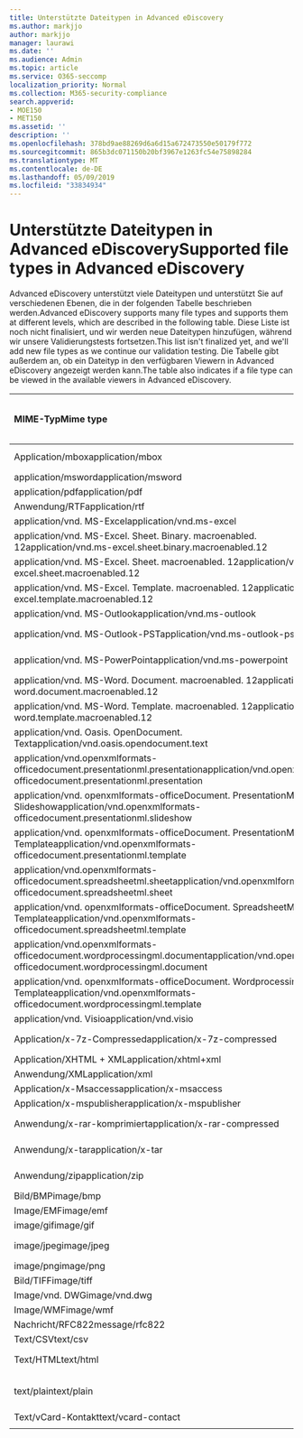 ```yaml
---
title: Unterstützte Dateitypen in Advanced eDiscovery
ms.author: markjjo
author: markjjo
manager: laurawi
ms.date: ''
ms.audience: Admin
ms.topic: article
ms.service: O365-seccomp
localization_priority: Normal
ms.collection: M365-security-compliance
search.appverid:
- MOE150
- MET150
ms.assetid: ''
description: ''
ms.openlocfilehash: 378bd9ae88269d6a6d15a672473550e50179f772
ms.sourcegitcommit: 865b3dc071150b20bf3967e1263fc54e75898284
ms.translationtype: MT
ms.contentlocale: de-DE
ms.lasthandoff: 05/09/2019
ms.locfileid: "33834934"
---
```

# <a name="supported-file-types-in-advanced-ediscovery"></a><span data-ttu-id="03a0a-102">Unterstützte Dateitypen in Advanced eDiscovery</span><span class="sxs-lookup"><span data-stu-id="03a0a-102">Supported file types in Advanced eDiscovery</span></span>

<span data-ttu-id="03a0a-103">Advanced eDiscovery unterstützt viele Dateitypen und unterstützt Sie auf verschiedenen Ebenen, die in der folgenden Tabelle beschrieben werden.</span><span class="sxs-lookup"><span data-stu-id="03a0a-103">Advanced eDiscovery supports many file types and supports them at different levels, which are described in the following table.</span></span> <span data-ttu-id="03a0a-104">Diese Liste ist noch nicht finalisiert, und wir werden neue Dateitypen hinzufügen, während wir unsere Validierungstests fortsetzen.</span><span class="sxs-lookup"><span data-stu-id="03a0a-104">This list isn't finalized yet, and we'll add new file types as we continue our validation testing.</span></span> <span data-ttu-id="03a0a-105">Die Tabelle gibt außerdem an, ob ein Dateityp in den verfügbaren Viewern in Advanced eDiscovery angezeigt werden kann.</span><span class="sxs-lookup"><span data-stu-id="03a0a-105">The table also indicates if a file type can be viewed in the available viewers in Advanced eDiscovery.</span></span>

| <span data-ttu-id="03a0a-106">MIME-Typ</span><span class="sxs-lookup"><span data-stu-id="03a0a-106">Mime type</span></span> | <span data-ttu-id="03a0a-107">Beschreibung</span><span class="sxs-lookup"><span data-stu-id="03a0a-107">Description</span></span> | <span data-ttu-id="03a0a-108">Native Viewer</span><span class="sxs-lookup"><span data-stu-id="03a0a-108">Native viewer</span></span> | <span data-ttu-id="03a0a-109">Text Anzeige</span><span class="sxs-lookup"><span data-stu-id="03a0a-109">Text viewer</span></span> | <span data-ttu-id="03a0a-110">Betrachter mit Anmerkungen versehen</span><span class="sxs-lookup"><span data-stu-id="03a0a-110">Annotate viewer</span></span> | <span data-ttu-id="03a0a-111">Container Extraktion</span><span class="sxs-lookup"><span data-stu-id="03a0a-111">Container extraction</span></span> | <span data-ttu-id="03a0a-112">Erweiterungen</span><span class="sxs-lookup"><span data-stu-id="03a0a-112">Extensions</span></span> |
| :- | :- | :- | :- | :- | :- | :- |
| <span data-ttu-id="03a0a-113">Application/mbox</span><span class="sxs-lookup"><span data-stu-id="03a0a-113">application/mbox</span></span> | <span data-ttu-id="03a0a-114">Archiv/Container</span><span class="sxs-lookup"><span data-stu-id="03a0a-114">Archive / Container</span></span> |  |  |  | <span data-ttu-id="03a0a-115">Ja</span><span class="sxs-lookup"><span data-stu-id="03a0a-115">Yes</span></span> | <span data-ttu-id="03a0a-116">. mbox</span><span class="sxs-lookup"><span data-stu-id="03a0a-116">.mbox</span></span> |
| <span data-ttu-id="03a0a-117">application/msword</span><span class="sxs-lookup"><span data-stu-id="03a0a-117">application/msword</span></span> | <span data-ttu-id="03a0a-118">Produktivität</span><span class="sxs-lookup"><span data-stu-id="03a0a-118">Productivity</span></span> | <span data-ttu-id="03a0a-119">Ja</span><span class="sxs-lookup"><span data-stu-id="03a0a-119">Yes</span></span> | <span data-ttu-id="03a0a-120">Ja</span><span class="sxs-lookup"><span data-stu-id="03a0a-120">Yes</span></span> | <span data-ttu-id="03a0a-121">Ja</span><span class="sxs-lookup"><span data-stu-id="03a0a-121">Yes</span></span> |  | <span data-ttu-id="03a0a-122">. doc;. dat</span><span class="sxs-lookup"><span data-stu-id="03a0a-122">.doc; .dat</span></span> |
| <span data-ttu-id="03a0a-123">application/pdf</span><span class="sxs-lookup"><span data-stu-id="03a0a-123">application/pdf</span></span> | <span data-ttu-id="03a0a-124">Produktivität</span><span class="sxs-lookup"><span data-stu-id="03a0a-124">Productivity</span></span> | <span data-ttu-id="03a0a-125">Ja</span><span class="sxs-lookup"><span data-stu-id="03a0a-125">Yes</span></span> | <span data-ttu-id="03a0a-126">Ja</span><span class="sxs-lookup"><span data-stu-id="03a0a-126">Yes</span></span> | <span data-ttu-id="03a0a-127">Ja</span><span class="sxs-lookup"><span data-stu-id="03a0a-127">Yes</span></span> |  | <span data-ttu-id="03a0a-128">.pdf</span><span class="sxs-lookup"><span data-stu-id="03a0a-128">.pdf</span></span> |
| <span data-ttu-id="03a0a-129">Anwendung/RTF</span><span class="sxs-lookup"><span data-stu-id="03a0a-129">application/rtf</span></span> | <span data-ttu-id="03a0a-130">Dokument</span><span class="sxs-lookup"><span data-stu-id="03a0a-130">Document</span></span> | <span data-ttu-id="03a0a-131">Ja</span><span class="sxs-lookup"><span data-stu-id="03a0a-131">Yes</span></span> | <span data-ttu-id="03a0a-132">Ja</span><span class="sxs-lookup"><span data-stu-id="03a0a-132">Yes</span></span> | <span data-ttu-id="03a0a-133">Ja</span><span class="sxs-lookup"><span data-stu-id="03a0a-133">Yes</span></span> |  | <span data-ttu-id="03a0a-134">RTF;. doc</span><span class="sxs-lookup"><span data-stu-id="03a0a-134">.rtf;.doc</span></span> |
| <span data-ttu-id="03a0a-135">application/vnd. MS-Excel</span><span class="sxs-lookup"><span data-stu-id="03a0a-135">application/vnd.ms-excel</span></span> | <span data-ttu-id="03a0a-136">Produktivität</span><span class="sxs-lookup"><span data-stu-id="03a0a-136">Productivity</span></span> | <span data-ttu-id="03a0a-137">Ja</span><span class="sxs-lookup"><span data-stu-id="03a0a-137">Yes</span></span> | <span data-ttu-id="03a0a-138">Ja</span><span class="sxs-lookup"><span data-stu-id="03a0a-138">Yes</span></span> | <span data-ttu-id="03a0a-139">Ja</span><span class="sxs-lookup"><span data-stu-id="03a0a-139">Yes</span></span> |  | <span data-ttu-id="03a0a-140">. xls;. dat</span><span class="sxs-lookup"><span data-stu-id="03a0a-140">.xls; .dat</span></span> |
| <span data-ttu-id="03a0a-141">application/vnd. MS-Excel. Sheet. Binary. macroenabled. 12</span><span class="sxs-lookup"><span data-stu-id="03a0a-141">application/vnd.ms-excel.sheet.binary.macroenabled.12</span></span> | <span data-ttu-id="03a0a-142">Produktivität</span><span class="sxs-lookup"><span data-stu-id="03a0a-142">Productivity</span></span> | <span data-ttu-id="03a0a-143">Ja</span><span class="sxs-lookup"><span data-stu-id="03a0a-143">Yes</span></span> | <span data-ttu-id="03a0a-144">Ja</span><span class="sxs-lookup"><span data-stu-id="03a0a-144">Yes</span></span> | <span data-ttu-id="03a0a-145">Nein</span><span class="sxs-lookup"><span data-stu-id="03a0a-145">No</span></span> |  | <span data-ttu-id="03a0a-146">. xlsb</span><span class="sxs-lookup"><span data-stu-id="03a0a-146">.xlsb</span></span> |
| <span data-ttu-id="03a0a-147">application/vnd. MS-Excel. Sheet. macroenabled. 12</span><span class="sxs-lookup"><span data-stu-id="03a0a-147">application/vnd.ms-excel.sheet.macroenabled.12</span></span> | <span data-ttu-id="03a0a-148">Produktivität</span><span class="sxs-lookup"><span data-stu-id="03a0a-148">Productivity</span></span> | <span data-ttu-id="03a0a-149">Ja</span><span class="sxs-lookup"><span data-stu-id="03a0a-149">Yes</span></span> | <span data-ttu-id="03a0a-150">Ja</span><span class="sxs-lookup"><span data-stu-id="03a0a-150">Yes</span></span> | <span data-ttu-id="03a0a-151">Ja</span><span class="sxs-lookup"><span data-stu-id="03a0a-151">Yes</span></span> |  | <span data-ttu-id="03a0a-152">. xlsm</span><span class="sxs-lookup"><span data-stu-id="03a0a-152">.xlsm</span></span> |
| <span data-ttu-id="03a0a-153">application/vnd. MS-Excel. Template. macroenabled. 12</span><span class="sxs-lookup"><span data-stu-id="03a0a-153">application/vnd.ms-excel.template.macroenabled.12</span></span> | <span data-ttu-id="03a0a-154">Produktivität</span><span class="sxs-lookup"><span data-stu-id="03a0a-154">Productivity</span></span> | <span data-ttu-id="03a0a-155">Nein</span><span class="sxs-lookup"><span data-stu-id="03a0a-155">No</span></span> | <span data-ttu-id="03a0a-156">Ja</span><span class="sxs-lookup"><span data-stu-id="03a0a-156">Yes</span></span> | <span data-ttu-id="03a0a-157">Nein</span><span class="sxs-lookup"><span data-stu-id="03a0a-157">No</span></span> |  | <span data-ttu-id="03a0a-158">. xltm</span><span class="sxs-lookup"><span data-stu-id="03a0a-158">.xltm</span></span> |
| <span data-ttu-id="03a0a-159">application/vnd. MS-Outlook</span><span class="sxs-lookup"><span data-stu-id="03a0a-159">application/vnd.ms-outlook</span></span> | <span data-ttu-id="03a0a-160">Zusammenarbeit</span><span class="sxs-lookup"><span data-stu-id="03a0a-160">Collaboration</span></span> | <span data-ttu-id="03a0a-161">Ja</span><span class="sxs-lookup"><span data-stu-id="03a0a-161">Yes</span></span> | <span data-ttu-id="03a0a-162">Ja</span><span class="sxs-lookup"><span data-stu-id="03a0a-162">Yes</span></span> | <span data-ttu-id="03a0a-163">Ja</span><span class="sxs-lookup"><span data-stu-id="03a0a-163">Yes</span></span> |  | <span data-ttu-id="03a0a-164">. msg</span><span class="sxs-lookup"><span data-stu-id="03a0a-164">.msg</span></span> |
| <span data-ttu-id="03a0a-165">application/vnd. MS-Outlook-PST</span><span class="sxs-lookup"><span data-stu-id="03a0a-165">application/vnd.ms-outlook-pst</span></span> | <span data-ttu-id="03a0a-166">Archiv/Container</span><span class="sxs-lookup"><span data-stu-id="03a0a-166">Archive / Container</span></span> |  |  |  | <span data-ttu-id="03a0a-167">Ja</span><span class="sxs-lookup"><span data-stu-id="03a0a-167">Yes</span></span> | <span data-ttu-id="03a0a-168">PST</span><span class="sxs-lookup"><span data-stu-id="03a0a-168">.pst</span></span> |
| <span data-ttu-id="03a0a-169">application/vnd. MS-PowerPoint</span><span class="sxs-lookup"><span data-stu-id="03a0a-169">application/vnd.ms-powerpoint</span></span> | <span data-ttu-id="03a0a-170">Produktivität</span><span class="sxs-lookup"><span data-stu-id="03a0a-170">Productivity</span></span> | <span data-ttu-id="03a0a-171">Ja</span><span class="sxs-lookup"><span data-stu-id="03a0a-171">Yes</span></span> | <span data-ttu-id="03a0a-172">Ja</span><span class="sxs-lookup"><span data-stu-id="03a0a-172">Yes</span></span> | <span data-ttu-id="03a0a-173">Ja</span><span class="sxs-lookup"><span data-stu-id="03a0a-173">Yes</span></span> |  | <span data-ttu-id="03a0a-174">. ppt;. PPS;. Topf</span><span class="sxs-lookup"><span data-stu-id="03a0a-174">.ppt; .pps;.pot</span></span> |
| <span data-ttu-id="03a0a-175">application/vnd. MS-Word. Document. macroenabled. 12</span><span class="sxs-lookup"><span data-stu-id="03a0a-175">application/vnd.ms-word.document.macroenabled.12</span></span> | <span data-ttu-id="03a0a-176">Produktivität</span><span class="sxs-lookup"><span data-stu-id="03a0a-176">Productivity</span></span> | <span data-ttu-id="03a0a-177">Ja</span><span class="sxs-lookup"><span data-stu-id="03a0a-177">Yes</span></span> | <span data-ttu-id="03a0a-178">Ja</span><span class="sxs-lookup"><span data-stu-id="03a0a-178">Yes</span></span> | <span data-ttu-id="03a0a-179">Ja</span><span class="sxs-lookup"><span data-stu-id="03a0a-179">Yes</span></span> |  | <span data-ttu-id="03a0a-180">DOCM</span><span class="sxs-lookup"><span data-stu-id="03a0a-180">.docm</span></span> |
| <span data-ttu-id="03a0a-181">application/vnd. MS-Word. Template. macroenabled. 12</span><span class="sxs-lookup"><span data-stu-id="03a0a-181">application/vnd.ms-word.template.macroenabled.12</span></span> | <span data-ttu-id="03a0a-182">Produktivität</span><span class="sxs-lookup"><span data-stu-id="03a0a-182">Productivity</span></span> | <span data-ttu-id="03a0a-183">Ja</span><span class="sxs-lookup"><span data-stu-id="03a0a-183">Yes</span></span> | <span data-ttu-id="03a0a-184">Ja</span><span class="sxs-lookup"><span data-stu-id="03a0a-184">Yes</span></span> | <span data-ttu-id="03a0a-185">Ja</span><span class="sxs-lookup"><span data-stu-id="03a0a-185">Yes</span></span> |  | <span data-ttu-id="03a0a-186">. dotm</span><span class="sxs-lookup"><span data-stu-id="03a0a-186">.dotm</span></span> |
| <span data-ttu-id="03a0a-187">application/vnd. Oasis. OpenDocument. Text</span><span class="sxs-lookup"><span data-stu-id="03a0a-187">application/vnd.oasis.opendocument.text</span></span> | <span data-ttu-id="03a0a-188">Produktivität</span><span class="sxs-lookup"><span data-stu-id="03a0a-188">Productivity</span></span> | <span data-ttu-id="03a0a-189">Ja</span><span class="sxs-lookup"><span data-stu-id="03a0a-189">Yes</span></span> | <span data-ttu-id="03a0a-190">Ja</span><span class="sxs-lookup"><span data-stu-id="03a0a-190">Yes</span></span> | <span data-ttu-id="03a0a-191">Ja</span><span class="sxs-lookup"><span data-stu-id="03a0a-191">Yes</span></span> |  | <span data-ttu-id="03a0a-192">ODT</span><span class="sxs-lookup"><span data-stu-id="03a0a-192">.odt;</span></span>  |
| <span data-ttu-id="03a0a-193">application/vnd.openxmlformats-officedocument.presentationml.presentation</span><span class="sxs-lookup"><span data-stu-id="03a0a-193">application/vnd.openxmlformats-officedocument.presentationml.presentation</span></span> | <span data-ttu-id="03a0a-194">Produktivität</span><span class="sxs-lookup"><span data-stu-id="03a0a-194">Productivity</span></span> | <span data-ttu-id="03a0a-195">Ja</span><span class="sxs-lookup"><span data-stu-id="03a0a-195">Yes</span></span> | <span data-ttu-id="03a0a-196">Ja</span><span class="sxs-lookup"><span data-stu-id="03a0a-196">Yes</span></span> | <span data-ttu-id="03a0a-197">Ja</span><span class="sxs-lookup"><span data-stu-id="03a0a-197">Yes</span></span> |  | <span data-ttu-id="03a0a-198">PPTX</span><span class="sxs-lookup"><span data-stu-id="03a0a-198">.pptx</span></span> |
| <span data-ttu-id="03a0a-199">application/vnd. openxmlformats-officeDocument. PresentationML. Slideshow</span><span class="sxs-lookup"><span data-stu-id="03a0a-199">application/vnd.openxmlformats-officedocument.presentationml.slideshow</span></span> | <span data-ttu-id="03a0a-200">Produktivität</span><span class="sxs-lookup"><span data-stu-id="03a0a-200">Productivity</span></span> | <span data-ttu-id="03a0a-201">Ja</span><span class="sxs-lookup"><span data-stu-id="03a0a-201">Yes</span></span> | <span data-ttu-id="03a0a-202">Ja</span><span class="sxs-lookup"><span data-stu-id="03a0a-202">Yes</span></span> | <span data-ttu-id="03a0a-203">Ja</span><span class="sxs-lookup"><span data-stu-id="03a0a-203">Yes</span></span> |  | <span data-ttu-id="03a0a-204">. ppsx</span><span class="sxs-lookup"><span data-stu-id="03a0a-204">.ppsx</span></span> |
| <span data-ttu-id="03a0a-205">application/vnd. openxmlformats-officeDocument. PresentationML. Template</span><span class="sxs-lookup"><span data-stu-id="03a0a-205">application/vnd.openxmlformats-officedocument.presentationml.template</span></span> | <span data-ttu-id="03a0a-206">Produktivität</span><span class="sxs-lookup"><span data-stu-id="03a0a-206">Productivity</span></span> | <span data-ttu-id="03a0a-207">Ja</span><span class="sxs-lookup"><span data-stu-id="03a0a-207">Yes</span></span> | <span data-ttu-id="03a0a-208">Ja</span><span class="sxs-lookup"><span data-stu-id="03a0a-208">Yes</span></span> | <span data-ttu-id="03a0a-209">Ja</span><span class="sxs-lookup"><span data-stu-id="03a0a-209">Yes</span></span> |  | <span data-ttu-id="03a0a-210">. POTX</span><span class="sxs-lookup"><span data-stu-id="03a0a-210">.potx</span></span> |
| <span data-ttu-id="03a0a-211">application/vnd.openxmlformats-officedocument.spreadsheetml.sheet</span><span class="sxs-lookup"><span data-stu-id="03a0a-211">application/vnd.openxmlformats-officedocument.spreadsheetml.sheet</span></span> | <span data-ttu-id="03a0a-212">Produktivität</span><span class="sxs-lookup"><span data-stu-id="03a0a-212">Productivity</span></span> | <span data-ttu-id="03a0a-213">Ja</span><span class="sxs-lookup"><span data-stu-id="03a0a-213">Yes</span></span> | <span data-ttu-id="03a0a-214">Ja</span><span class="sxs-lookup"><span data-stu-id="03a0a-214">Yes</span></span> | <span data-ttu-id="03a0a-215">Ja</span><span class="sxs-lookup"><span data-stu-id="03a0a-215">Yes</span></span> |  | <span data-ttu-id="03a0a-216">. xlsx</span><span class="sxs-lookup"><span data-stu-id="03a0a-216">.xlsx</span></span> |
| <span data-ttu-id="03a0a-217">application/vnd. openxmlformats-officeDocument. SpreadsheetML. Template</span><span class="sxs-lookup"><span data-stu-id="03a0a-217">application/vnd.openxmlformats-officedocument.spreadsheetml.template</span></span> | <span data-ttu-id="03a0a-218">Produktivität</span><span class="sxs-lookup"><span data-stu-id="03a0a-218">Productivity</span></span> | <span data-ttu-id="03a0a-219">Ja</span><span class="sxs-lookup"><span data-stu-id="03a0a-219">Yes</span></span> | <span data-ttu-id="03a0a-220">Ja</span><span class="sxs-lookup"><span data-stu-id="03a0a-220">Yes</span></span> | <span data-ttu-id="03a0a-221">Ja</span><span class="sxs-lookup"><span data-stu-id="03a0a-221">Yes</span></span> |  | <span data-ttu-id="03a0a-222">. xltx</span><span class="sxs-lookup"><span data-stu-id="03a0a-222">.xltx</span></span> |
| <span data-ttu-id="03a0a-223">application/vnd.openxmlformats-officedocument.wordprocessingml.document</span><span class="sxs-lookup"><span data-stu-id="03a0a-223">application/vnd.openxmlformats-officedocument.wordprocessingml.document</span></span> | <span data-ttu-id="03a0a-224">Produktivität</span><span class="sxs-lookup"><span data-stu-id="03a0a-224">Productivity</span></span> | <span data-ttu-id="03a0a-225">Ja</span><span class="sxs-lookup"><span data-stu-id="03a0a-225">Yes</span></span> | <span data-ttu-id="03a0a-226">Ja</span><span class="sxs-lookup"><span data-stu-id="03a0a-226">Yes</span></span> | <span data-ttu-id="03a0a-227">Ja</span><span class="sxs-lookup"><span data-stu-id="03a0a-227">Yes</span></span> |  | <span data-ttu-id="03a0a-228">DOCX</span><span class="sxs-lookup"><span data-stu-id="03a0a-228">.docx</span></span> |
| <span data-ttu-id="03a0a-229">application/vnd. openxmlformats-officeDocument. WordprocessingML. Template</span><span class="sxs-lookup"><span data-stu-id="03a0a-229">application/vnd.openxmlformats-officedocument.wordprocessingml.template</span></span> | <span data-ttu-id="03a0a-230">Produktivität</span><span class="sxs-lookup"><span data-stu-id="03a0a-230">Productivity</span></span> | <span data-ttu-id="03a0a-231">Ja</span><span class="sxs-lookup"><span data-stu-id="03a0a-231">Yes</span></span> | <span data-ttu-id="03a0a-232">Ja</span><span class="sxs-lookup"><span data-stu-id="03a0a-232">Yes</span></span> | <span data-ttu-id="03a0a-233">Ja</span><span class="sxs-lookup"><span data-stu-id="03a0a-233">Yes</span></span> |  | <span data-ttu-id="03a0a-234">. dotx</span><span class="sxs-lookup"><span data-stu-id="03a0a-234">.dotx</span></span> |
| <span data-ttu-id="03a0a-235">application/vnd. Visio</span><span class="sxs-lookup"><span data-stu-id="03a0a-235">application/vnd.visio</span></span> | <span data-ttu-id="03a0a-236">Produktivität</span><span class="sxs-lookup"><span data-stu-id="03a0a-236">Productivity</span></span> | <span data-ttu-id="03a0a-237">Ja</span><span class="sxs-lookup"><span data-stu-id="03a0a-237">Yes</span></span> | <span data-ttu-id="03a0a-238">Ja</span><span class="sxs-lookup"><span data-stu-id="03a0a-238">Yes</span></span> | <span data-ttu-id="03a0a-239">Ja</span><span class="sxs-lookup"><span data-stu-id="03a0a-239">Yes</span></span> |  | <span data-ttu-id="03a0a-240">. vsd</span><span class="sxs-lookup"><span data-stu-id="03a0a-240">.vsd</span></span> |
| <span data-ttu-id="03a0a-241">Application/x-7z-Compressed</span><span class="sxs-lookup"><span data-stu-id="03a0a-241">application/x-7z-compressed</span></span> | <span data-ttu-id="03a0a-242">Archiv/Container</span><span class="sxs-lookup"><span data-stu-id="03a0a-242">Archive / Container</span></span> |  |  |  | <span data-ttu-id="03a0a-243">Ja</span><span class="sxs-lookup"><span data-stu-id="03a0a-243">Yes</span></span> | <span data-ttu-id="03a0a-244">.7z</span><span class="sxs-lookup"><span data-stu-id="03a0a-244">.7z</span></span> |
| <span data-ttu-id="03a0a-245">Application/XHTML + XML</span><span class="sxs-lookup"><span data-stu-id="03a0a-245">application/xhtml+xml</span></span> | <span data-ttu-id="03a0a-246">Dokument</span><span class="sxs-lookup"><span data-stu-id="03a0a-246">Document</span></span> | <span data-ttu-id="03a0a-247">Ja</span><span class="sxs-lookup"><span data-stu-id="03a0a-247">Yes</span></span> | <span data-ttu-id="03a0a-248">Ja</span><span class="sxs-lookup"><span data-stu-id="03a0a-248">Yes</span></span> | <span data-ttu-id="03a0a-249">Ja</span><span class="sxs-lookup"><span data-stu-id="03a0a-249">Yes</span></span> |  | <span data-ttu-id="03a0a-250">. XHTML</span><span class="sxs-lookup"><span data-stu-id="03a0a-250">.xhtml</span></span> |
| <span data-ttu-id="03a0a-251">Anwendung/XML</span><span class="sxs-lookup"><span data-stu-id="03a0a-251">application/xml</span></span> | <span data-ttu-id="03a0a-252">Dokument</span><span class="sxs-lookup"><span data-stu-id="03a0a-252">Document</span></span> | <span data-ttu-id="03a0a-253">Ja</span><span class="sxs-lookup"><span data-stu-id="03a0a-253">Yes</span></span> | <span data-ttu-id="03a0a-254">Ja</span><span class="sxs-lookup"><span data-stu-id="03a0a-254">Yes</span></span> | <span data-ttu-id="03a0a-255">Ja</span><span class="sxs-lookup"><span data-stu-id="03a0a-255">Yes</span></span> |  | <span data-ttu-id="03a0a-256">. XML</span><span class="sxs-lookup"><span data-stu-id="03a0a-256">.xml</span></span> |
| <span data-ttu-id="03a0a-257">Application/x-Msaccess</span><span class="sxs-lookup"><span data-stu-id="03a0a-257">application/x-msaccess</span></span> | <span data-ttu-id="03a0a-258">Produktivität</span><span class="sxs-lookup"><span data-stu-id="03a0a-258">Productivity</span></span> | <span data-ttu-id="03a0a-259">Ja</span><span class="sxs-lookup"><span data-stu-id="03a0a-259">Yes</span></span> | <span data-ttu-id="03a0a-260">Ja</span><span class="sxs-lookup"><span data-stu-id="03a0a-260">Yes</span></span> | <span data-ttu-id="03a0a-261">Ja</span><span class="sxs-lookup"><span data-stu-id="03a0a-261">Yes</span></span> |  | <span data-ttu-id="03a0a-262">. mdb</span><span class="sxs-lookup"><span data-stu-id="03a0a-262">.mdb</span></span> |
| <span data-ttu-id="03a0a-263">Application/x-mspublisher</span><span class="sxs-lookup"><span data-stu-id="03a0a-263">application/x-mspublisher</span></span> | <span data-ttu-id="03a0a-264">Produktivität</span><span class="sxs-lookup"><span data-stu-id="03a0a-264">Productivity</span></span> | <span data-ttu-id="03a0a-265">Ja</span><span class="sxs-lookup"><span data-stu-id="03a0a-265">Yes</span></span> | <span data-ttu-id="03a0a-266">Ja</span><span class="sxs-lookup"><span data-stu-id="03a0a-266">Yes</span></span> | <span data-ttu-id="03a0a-267">Ja</span><span class="sxs-lookup"><span data-stu-id="03a0a-267">Yes</span></span> |  | <span data-ttu-id="03a0a-268">. pub</span><span class="sxs-lookup"><span data-stu-id="03a0a-268">.pub</span></span> |
| <span data-ttu-id="03a0a-269">Anwendung/x-rar-komprimiert</span><span class="sxs-lookup"><span data-stu-id="03a0a-269">application/x-rar-compressed</span></span> | <span data-ttu-id="03a0a-270">Archiv/Container</span><span class="sxs-lookup"><span data-stu-id="03a0a-270">Archive / Container</span></span> |  |  |  | <span data-ttu-id="03a0a-271">Ja</span><span class="sxs-lookup"><span data-stu-id="03a0a-271">Yes</span></span> | <span data-ttu-id="03a0a-272">. rar</span><span class="sxs-lookup"><span data-stu-id="03a0a-272">.rar</span></span> |
| <span data-ttu-id="03a0a-273">Anwendung/x-tar</span><span class="sxs-lookup"><span data-stu-id="03a0a-273">application/x-tar</span></span> | <span data-ttu-id="03a0a-274">Archiv/Container</span><span class="sxs-lookup"><span data-stu-id="03a0a-274">Archive / Container</span></span> |  |  |  | <span data-ttu-id="03a0a-275">Ja</span><span class="sxs-lookup"><span data-stu-id="03a0a-275">Yes</span></span> | <span data-ttu-id="03a0a-276">. tar</span><span class="sxs-lookup"><span data-stu-id="03a0a-276">.tar</span></span> |
| <span data-ttu-id="03a0a-277">Anwendung/zip</span><span class="sxs-lookup"><span data-stu-id="03a0a-277">application/zip</span></span> | <span data-ttu-id="03a0a-278">Archiv/Container</span><span class="sxs-lookup"><span data-stu-id="03a0a-278">Archive / Container</span></span> |  |  |  | <span data-ttu-id="03a0a-279">Ja</span><span class="sxs-lookup"><span data-stu-id="03a0a-279">Yes</span></span> | <span data-ttu-id="03a0a-280">. zip</span><span class="sxs-lookup"><span data-stu-id="03a0a-280">.zip</span></span> |
| <span data-ttu-id="03a0a-281">Bild/BMP</span><span class="sxs-lookup"><span data-stu-id="03a0a-281">image/bmp</span></span> | <span data-ttu-id="03a0a-282">Image</span><span class="sxs-lookup"><span data-stu-id="03a0a-282">Image</span></span> | <span data-ttu-id="03a0a-283">Ja</span><span class="sxs-lookup"><span data-stu-id="03a0a-283">Yes</span></span> | <span data-ttu-id="03a0a-284">Ja</span><span class="sxs-lookup"><span data-stu-id="03a0a-284">Yes</span></span> | <span data-ttu-id="03a0a-285">Ja</span><span class="sxs-lookup"><span data-stu-id="03a0a-285">Yes</span></span> |  | <span data-ttu-id="03a0a-286">BMP</span><span class="sxs-lookup"><span data-stu-id="03a0a-286">.bmp</span></span> |
| <span data-ttu-id="03a0a-287">Image/EMF</span><span class="sxs-lookup"><span data-stu-id="03a0a-287">image/emf</span></span> | <span data-ttu-id="03a0a-288">Image</span><span class="sxs-lookup"><span data-stu-id="03a0a-288">Image</span></span> | <span data-ttu-id="03a0a-289">Ja</span><span class="sxs-lookup"><span data-stu-id="03a0a-289">Yes</span></span> | <span data-ttu-id="03a0a-290">Ja</span><span class="sxs-lookup"><span data-stu-id="03a0a-290">Yes</span></span> | <span data-ttu-id="03a0a-291">Ja</span><span class="sxs-lookup"><span data-stu-id="03a0a-291">Yes</span></span> |  | <span data-ttu-id="03a0a-292">. EMF</span><span class="sxs-lookup"><span data-stu-id="03a0a-292">.emf</span></span> |
| <span data-ttu-id="03a0a-293">image/gif</span><span class="sxs-lookup"><span data-stu-id="03a0a-293">image/gif</span></span> | <span data-ttu-id="03a0a-294">Image</span><span class="sxs-lookup"><span data-stu-id="03a0a-294">Image</span></span> | <span data-ttu-id="03a0a-295">Ja</span><span class="sxs-lookup"><span data-stu-id="03a0a-295">Yes</span></span> | <span data-ttu-id="03a0a-296">Ja</span><span class="sxs-lookup"><span data-stu-id="03a0a-296">Yes</span></span> | <span data-ttu-id="03a0a-297">Ja</span><span class="sxs-lookup"><span data-stu-id="03a0a-297">Yes</span></span> |  | <span data-ttu-id="03a0a-298">.gif</span><span class="sxs-lookup"><span data-stu-id="03a0a-298">.gif</span></span> |
| <span data-ttu-id="03a0a-299">image/jpeg</span><span class="sxs-lookup"><span data-stu-id="03a0a-299">image/jpeg</span></span> | <span data-ttu-id="03a0a-300">Image</span><span class="sxs-lookup"><span data-stu-id="03a0a-300">Image</span></span> | <span data-ttu-id="03a0a-301">Ja</span><span class="sxs-lookup"><span data-stu-id="03a0a-301">Yes</span></span> | <span data-ttu-id="03a0a-302">Ja</span><span class="sxs-lookup"><span data-stu-id="03a0a-302">Yes</span></span> | <span data-ttu-id="03a0a-303">Ja</span><span class="sxs-lookup"><span data-stu-id="03a0a-303">Yes</span></span> |  | <span data-ttu-id="03a0a-304">. jpg;. JPEG;. dat;. jpgt</span><span class="sxs-lookup"><span data-stu-id="03a0a-304">.jpg; .jpeg; .dat;.jpgt</span></span> |
| <span data-ttu-id="03a0a-305">image/png</span><span class="sxs-lookup"><span data-stu-id="03a0a-305">image/png</span></span> | <span data-ttu-id="03a0a-306">Image</span><span class="sxs-lookup"><span data-stu-id="03a0a-306">Image</span></span> | <span data-ttu-id="03a0a-307">Ja</span><span class="sxs-lookup"><span data-stu-id="03a0a-307">Yes</span></span> | <span data-ttu-id="03a0a-308">Ja</span><span class="sxs-lookup"><span data-stu-id="03a0a-308">Yes</span></span> | <span data-ttu-id="03a0a-309">Ja</span><span class="sxs-lookup"><span data-stu-id="03a0a-309">Yes</span></span> |  | <span data-ttu-id="03a0a-310">.png</span><span class="sxs-lookup"><span data-stu-id="03a0a-310">.png</span></span> |
| <span data-ttu-id="03a0a-311">Bild/TIFF</span><span class="sxs-lookup"><span data-stu-id="03a0a-311">image/tiff</span></span> | <span data-ttu-id="03a0a-312">Image</span><span class="sxs-lookup"><span data-stu-id="03a0a-312">Image</span></span> | <span data-ttu-id="03a0a-313">Ja</span><span class="sxs-lookup"><span data-stu-id="03a0a-313">Yes</span></span> | <span data-ttu-id="03a0a-314">Ja</span><span class="sxs-lookup"><span data-stu-id="03a0a-314">Yes</span></span> | <span data-ttu-id="03a0a-315">Ja</span><span class="sxs-lookup"><span data-stu-id="03a0a-315">Yes</span></span> |  | <span data-ttu-id="03a0a-316">. TIF</span><span class="sxs-lookup"><span data-stu-id="03a0a-316">.tif</span></span> |
| <span data-ttu-id="03a0a-317">Image/vnd. DWG</span><span class="sxs-lookup"><span data-stu-id="03a0a-317">image/vnd.dwg</span></span> | <span data-ttu-id="03a0a-318">Zeichnungen</span><span class="sxs-lookup"><span data-stu-id="03a0a-318">Drawings</span></span> | <span data-ttu-id="03a0a-319">Ja</span><span class="sxs-lookup"><span data-stu-id="03a0a-319">Yes</span></span> | <span data-ttu-id="03a0a-320">Ja</span><span class="sxs-lookup"><span data-stu-id="03a0a-320">Yes</span></span> | <span data-ttu-id="03a0a-321">Ja</span><span class="sxs-lookup"><span data-stu-id="03a0a-321">Yes</span></span> |  | <span data-ttu-id="03a0a-322">. dwg;. DXF</span><span class="sxs-lookup"><span data-stu-id="03a0a-322">.dwg;.dxf;</span></span> |
| <span data-ttu-id="03a0a-323">Image/WMF</span><span class="sxs-lookup"><span data-stu-id="03a0a-323">image/wmf</span></span> | <span data-ttu-id="03a0a-324">Dokument</span><span class="sxs-lookup"><span data-stu-id="03a0a-324">Document</span></span> | <span data-ttu-id="03a0a-325">Ja</span><span class="sxs-lookup"><span data-stu-id="03a0a-325">Yes</span></span> | <span data-ttu-id="03a0a-326">Ja</span><span class="sxs-lookup"><span data-stu-id="03a0a-326">Yes</span></span> | <span data-ttu-id="03a0a-327">Ja</span><span class="sxs-lookup"><span data-stu-id="03a0a-327">Yes</span></span> |  | <span data-ttu-id="03a0a-328">. WMF</span><span class="sxs-lookup"><span data-stu-id="03a0a-328">.wmf</span></span> |
| <span data-ttu-id="03a0a-329">Nachricht/RFC822</span><span class="sxs-lookup"><span data-stu-id="03a0a-329">message/rfc822</span></span> | <span data-ttu-id="03a0a-330">Zusammenarbeit</span><span class="sxs-lookup"><span data-stu-id="03a0a-330">Collaboration</span></span> | <span data-ttu-id="03a0a-331">Ja</span><span class="sxs-lookup"><span data-stu-id="03a0a-331">Yes</span></span> | <span data-ttu-id="03a0a-332">Ja</span><span class="sxs-lookup"><span data-stu-id="03a0a-332">Yes</span></span> | <span data-ttu-id="03a0a-333">Ja</span><span class="sxs-lookup"><span data-stu-id="03a0a-333">Yes</span></span> |  | <span data-ttu-id="03a0a-334">. eml</span><span class="sxs-lookup"><span data-stu-id="03a0a-334">.eml</span></span> |
| <span data-ttu-id="03a0a-335">Text/CSV</span><span class="sxs-lookup"><span data-stu-id="03a0a-335">text/csv</span></span> | <span data-ttu-id="03a0a-336">Dokument</span><span class="sxs-lookup"><span data-stu-id="03a0a-336">Document</span></span> | <span data-ttu-id="03a0a-337">Ja</span><span class="sxs-lookup"><span data-stu-id="03a0a-337">Yes</span></span> | <span data-ttu-id="03a0a-338">Ja</span><span class="sxs-lookup"><span data-stu-id="03a0a-338">Yes</span></span> | <span data-ttu-id="03a0a-339">Ja</span><span class="sxs-lookup"><span data-stu-id="03a0a-339">Yes</span></span> |  | <span data-ttu-id="03a0a-340">. CSV</span><span class="sxs-lookup"><span data-stu-id="03a0a-340">.csv</span></span> |
| <span data-ttu-id="03a0a-341">Text/HTML</span><span class="sxs-lookup"><span data-stu-id="03a0a-341">text/html</span></span> | <span data-ttu-id="03a0a-342">Dokument</span><span class="sxs-lookup"><span data-stu-id="03a0a-342">Document</span></span> | <span data-ttu-id="03a0a-343">Ja</span><span class="sxs-lookup"><span data-stu-id="03a0a-343">Yes</span></span> | <span data-ttu-id="03a0a-344">Ja</span><span class="sxs-lookup"><span data-stu-id="03a0a-344">Yes</span></span> | <span data-ttu-id="03a0a-345">Ja</span><span class="sxs-lookup"><span data-stu-id="03a0a-345">Yes</span></span> |  | <span data-ttu-id="03a0a-346">. html;. shtml;. htm</span><span class="sxs-lookup"><span data-stu-id="03a0a-346">.html;.shtml; .htm</span></span> |
| <span data-ttu-id="03a0a-347">text/plain</span><span class="sxs-lookup"><span data-stu-id="03a0a-347">text/plain</span></span> | <span data-ttu-id="03a0a-348">Dokument</span><span class="sxs-lookup"><span data-stu-id="03a0a-348">Document</span></span> | <span data-ttu-id="03a0a-349">Ja</span><span class="sxs-lookup"><span data-stu-id="03a0a-349">Yes</span></span> | <span data-ttu-id="03a0a-350">Ja</span><span class="sxs-lookup"><span data-stu-id="03a0a-350">Yes</span></span> | <span data-ttu-id="03a0a-351">Ja</span><span class="sxs-lookup"><span data-stu-id="03a0a-351">Yes</span></span> |  | <span data-ttu-id="03a0a-352">. txt;. CSS;. con;. pl;. CSV;. dat</span><span class="sxs-lookup"><span data-stu-id="03a0a-352">.txt; .css;.con; .pl; .csv; .dat</span></span> |
| <span data-ttu-id="03a0a-353">Text/vCard-Kontakt</span><span class="sxs-lookup"><span data-stu-id="03a0a-353">text/vcard-contact</span></span> | <span data-ttu-id="03a0a-354">Zusammenarbeit</span><span class="sxs-lookup"><span data-stu-id="03a0a-354">Collaboration</span></span> | <span data-ttu-id="03a0a-355">Ja</span><span class="sxs-lookup"><span data-stu-id="03a0a-355">Yes</span></span> | <span data-ttu-id="03a0a-356">Ja</span><span class="sxs-lookup"><span data-stu-id="03a0a-356">Yes</span></span> | <span data-ttu-id="03a0a-357">Ja</span><span class="sxs-lookup"><span data-stu-id="03a0a-357">Yes</span></span> |  | <span data-ttu-id="03a0a-358">. vcf</span><span class="sxs-lookup"><span data-stu-id="03a0a-358">.vcf</span></span> |
||||||||
